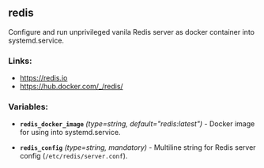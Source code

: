 redis
---

Configure and run unprivileged vanila Redis server as docker container into systemd.service.


### Links:
- <https://redis.io>
- <https://hub.docker.com/_/redis/>


### Variables:
- **`redis_docker_image`** *(type=string, default="redis:latest")* - Docker image for using into systemd.service.

- **`redis_config`** *(type=string, mandatory)* - Multiline string for Redis server config (`/etc/redis/server.conf`).

